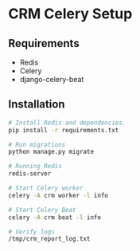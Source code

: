 # CRM Celery Setup

## Requirements
- Redis
- Celery
- django-celery-beat

## Installation
```bash
# Install Redis and dependencies.
pip install -r requirements.txt

# Run migrations
python manage.py migrate

# Running Redis
redis-server

# Start Celery worker
celery -A crm worker -l info

# Start Celery Beat
celery -A crm beat -l info

# Verify logs
/tmp/crm_report_log.txt